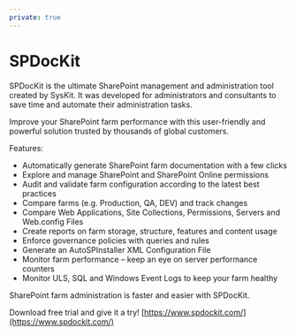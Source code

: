 ```yaml
---
private: true
---
```


# SPDocKit

SPDocKit is the ultimate SharePoint management and administration tool created by SysKit. It was developed for administrators and consultants to save time and automate their administration tasks.

Improve your SharePoint farm performance with this user-friendly and powerful solution trusted by thousands of global customers. 

Features:

* Automatically generate SharePoint farm documentation with a few clicks
* Explore and manage SharePoint and SharePoint Online permissions
* Audit and validate farm configuration according to the latest best practices
* Compare farms \(e.g. Production, QA, DEV\) and track changes
* Compare Web Applications, Site Collections, Permissions, Servers and Web.config Files
* Create reports on farm storage, structure, features and content usage
* Enforce governance policies with queries and rules
* Generate an AutoSPInstaller XML Configuration File
* Monitor farm performance – keep an eye on server performance counters
* Monitor ULS, SQL and Windows Event Logs to keep your farm healthy

SharePoint farm administration is faster and easier with SPDocKit.

Download free trial and give it a try! [https://www.spdockit.com/](https://www.spdockit.com/)

